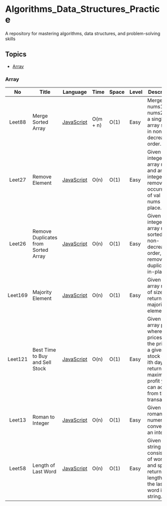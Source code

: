# Algorithms_Data_Structures_Practice
A repository for mastering algorithms, data structures, and problem-solving skills

## Topics

- [Array](#array)

### Array

|    No    | Title                               | Language                                                             | Time                    | Space        | Level  | Description                                                            | Notes         |
| :------: | ----------------------------------- | -------------------------------------------------------------------- | ----------------------- | ------------ | ------ | ---------------------------------------------------------------------- | ------------- |
|  Leet88   | Merge Sorted Array                             | [JavaScript](Array/Leet88_MergedSortedArray.js) |  O(m + n)  |  O(1)  | Easy   | Merge nums1 and nums2 into a single array sorted in non-decreasing order.                 |       |
|  Leet27   | Remove Element                             | [JavaScript](Array/Leet27_RemoveElement.js) | O(n)  |  O(1)  | Easy   | Given an integer array nums and an integer val, remove all occurrences of val in nums in-place.                 |       |
|  Leet26   | Remove Duplicates from Sorted Array                             | [JavaScript](Array/Leet26_RemoveDuplicatesSortedArray.js) | O(n)  |  O(1)  | Easy   | Given an integer array nums sorted in non-decreasing order, remove the duplicates in-place.                 |       |
|  Leet169   | Majority Element                             | [JavaScript](Array/Leet169_MajorityElement.js) | O(n)  |  O(1)  | Easy   | Given an array nums of size n, return the majority element.                 |       |
|  Leet121   | Best Time to Buy and Sell Stock                             | [JavaScript](Array/Leet121_BestTimeBuySellStock.js) | O(n)  |  O(1)  | Easy   | Given an array prices where prices[i] is the price of a given stock on the ith day, return the maximum profit you can achieve from this transaction.                 |       |
|  Leet13   | Roman to Integer                             | [JavaScript](Array/Leet13_RomanToInteger.js) | O(n)  |  O(1)  | Easy   | Given a roman numeral, convert it to an integer.                 |       |
|  Leet58   | Length of Last Word                             | [JavaScript](Array/Leet58._LengthofLastWord.js) | O(n)  |  O(1)  | Easy   | Given a string s consisting of words and spaces, return the length of the last word in the string.                 |       |
